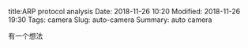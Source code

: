 title:ARP protocol analysis 
Date: 2018-11-26 10:20
Modified: 2018-11-26 19:30
Tags: camera
Slug: auto-camera 
Summary: auto camera

有一个想法